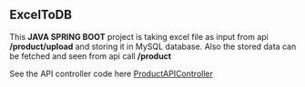 ## ExcelToDB
This **JAVA SPRING BOOT** project is taking excel file as input from api **/product/upload** and storing it in MySQL database.
Also the stored data can be fetched and seen from api call **/product**

See the API controller code here [ProductAPIController](https://github.com/rahulsinharj/ExcelToDB/blob/master/LibApi/src/main/java/com/libapi/controller/ProductController.java) 

